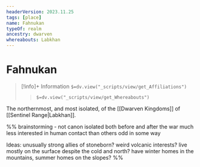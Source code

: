 ```yaml
---
headerVersion: 2023.11.25
tags: [place]
name: Fahnukan
typeOf: realm
ancestry: dwarven
whereabouts: Labkhan
---
```

# Fahnukan
>[!info]+ Information
> `$=dv.view("_scripts/view/get_Affiliations")`
>> `$=dv.view("_scripts/view/get_Whereabouts")`

The northernmost, and most isolated, of the [[Dwarven Kingdoms]] of [[Sentinel Range|Labkhan]]. 

%% brainstorming - not canon
isolated both before and after the war
much less interested in human contact than others
odd in some way

Ideas:
unusually strong allies of stoneborn?
weird volcanic interests? 
live mostly on the surface despite the cold and north? 
have winter homes in the mountains, summer homes on the slopes?
%%
